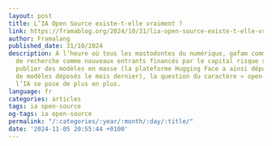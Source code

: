 ```yaml
---
layout: post
title: L’IA Open Source existe-t-elle vraiment ?
link: https://framablog.org/2024/10/31/lia-open-source-existe-t-elle-vraiment/
author: Framalang
published_date: 31/10/2024
description: À l’heure où tous les mastodontes du numérique, gafam comme instituts
  de recherche comme nouveaux entrants financés par le capital risque se mettent à
  publier des modèles en masse (la plateforme Hugging Face a ainsi dépassé le million
  de modèles déposés le mois dernier), la question du caractère « open-source » de
  l’IA se pose de plus en plus.
language: fr
categories: articles
tags: ia open-source
og-tags: ia open-source
permalink: "/:categories/:year/:month/:day/:title/"
date: '2024-11-05 20:55:44 +0100'
---
```

